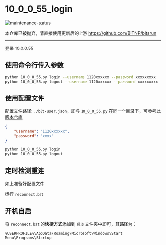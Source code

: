 # 10_0_0_55_login

![maintenance-status](https://img.shields.io/badge/maintenance-deprecated-red.svg)

本仓库已被抛弃，请直接使用更新后的上游 https://github.com/BITNP/bitsrun

---

登录 10.0.0.55

## 使用命令行传入参数

```bash
python 10_0_0_55.py login --username 1120xxxxxx --password xxxxxxxxx
python 10_0_0_55.py logout --username 1120xxxxxx --password xxxxxxxxx
```

## 使用配置文件
配置文件路径: `./bit-user.json`，即与 `10_0_0_55.py` 在同一个目录下，可参考[此版本仓库](https://github.com/KiwiXR/10_0_0_55_login/blob/77f8ea2ea8c88508113eb8666ea4488becdd7ca3/bit-user.json)
```json
{
    "username": "1120xxxxxx",
    "password": "xxxx"
}
```
```bash
python 10_0_0_55.py login
python 10_0_0_55.py logout
```

## 定时检测重连
如上准备好配置文件

运行 `reconnect.bat`

## 开机自启
将 `reconnect.bat` 的**快捷方式**添加到 `启动` 文件夹中即可，其路径为：
```text
%USERPROFILE%\AppData\Roaming\Microsoft\Windows\Start Menu\Programs\Startup
```
